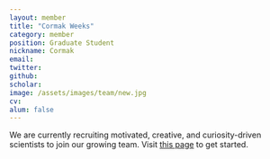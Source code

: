 ```yaml
---
layout: member
title: "Cormak Weeks"
category: member
position: Graduate Student
nickname: Cormak
email: 
twitter: 
github: 
scholar: 
image: /assets/images/team/new.jpg
cv: 
alum: false
---
```


We are currently recruiting motivated, creative, and curiosity-driven scientists to join our growing team. Visit [this page](/join) to get started.